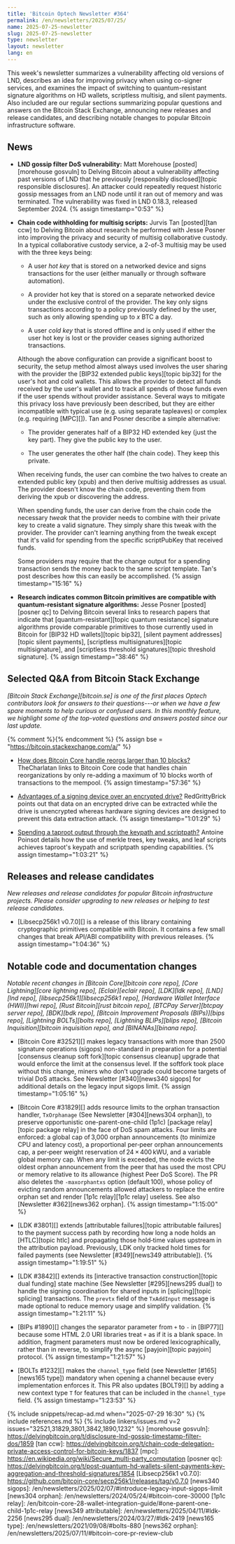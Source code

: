 ```yaml
---
title: 'Bitcoin Optech Newsletter #364'
permalink: /en/newsletters/2025/07/25/
name: 2025-07-25-newsletter
slug: 2025-07-25-newsletter
type: newsletter
layout: newsletter
lang: en
---
```

This week's newsletter summarizes a vulnerability affecting old versions
of LND, describes an idea for improving privacy when using co-signer
services, and examines the impact of switching to quantum-resistant
signature algorithms on HD wallets, scriptless multisig, and silent
payments.  Also included are our regular sections summarizing popular
questions and answers on the Bitcoin Stack Exchange, announcing new
releases and release candidates, and describing notable changes to
popular Bitcoin infrastructure software.

## News

- **LND gossip filter DoS vulnerability:** Matt Morehouse
  [posted][morehouse gosvuln] to Delving Bitcoin about a vulnerability
  affecting past versions of LND that he previously [responsibly
  disclosed][topic responsible disclosures].  An attacker could
  repeatedly request historic gossip messages from an LND node until it
  ran out of memory and was terminated.  The vulnerability was fixed in
  LND 0.18.3, released September 2024. {% assign timestamp="0:53" %}

- **Chain code withholding for multisig scripts:** Jurvis Tan
  [posted][tan ccw] to Delving Bitcoin about research he performed with
  Jesse Posner into improving the privacy and security of multisig
  collaborative custody.  In a typical collaborative custody service, a
  2-of-3 multisig may be used with the three keys being:

  - A user _hot key_ that is stored on a networked device and signs
    transactions for the user (either manually or through software
    automation).

  - A provider hot key that is stored on a separate networked device
    under the exclusive control of the provider.  The key only signs
    transactions according to a policy previously defined by the user,
    such as only allowing spending up to _x_ BTC a day.

  - A user _cold key_ that is stored offline and is only used if either
    the user hot key is lost or the provider ceases signing authorized
    transactions.

  Although the above configuration can provide a significant boost to
  security, the setup method almost always used involves the user
  sharing with the provider the [BIP32 extended public keys][topic
  bip32] for the user's hot and cold wallets.  This allows the
  provider to detect all funds received by the user's wallet and to track
  all spends of those funds even if the user spends without provider
  assistance.  Several ways to mitigate this privacy loss have
  previously been described, but they are either incompatible with
  typical use (e.g. using separate tapleaves) or complex (e.g. requiring
  [MPC][]).  Tan and Posner describe a simple alternative:

  - The provider generates half of a BIP32 HD extended key (just
    the key part).  They give the public key to the user.

  - The user generates the other half (the chain code).  They keep this
    private.

  When receiving funds, the user can combine the two halves to create an
  extended public key (xpub) and then derive multisig addresses as
  usual.  The provider doesn't know the chain code, preventing them
  from deriving the xpub or discovering the address.

  When spending funds, the user can derive from the chain code the
  necessary _tweak_ that the provider needs to combine with their
  private key to create a valid signature.  They simply share
  this tweak with the provider.  The provider can't learning anything
  from the tweak except that it's valid for spending from the specific
  scriptPubKey that received funds.

  Some providers may require that the change output for a spending
  transaction sends the money back to the same script template.  Tan's
  post describes how this can easily be accomplished. {% assign timestamp="15:16" %}

- **Research indicates common Bitcoin primitives are compatible with quantum-resistant signature algorithms:**
  Jesse Posner [posted][posner qc] to Delving Bitcoin several links to
  research papers that indicate that [quantum-resistant][topic quantum
  resistance] signature algorithms provide comparable primitives to
  those currently used in Bitcoin for [BIP32 HD wallets][topic bip32],
  [silent payment addresses][topic silent payments], [scriptless
  multisignatures][topic multisignature], and [scriptless threshold
  signatures][topic threshold signature]. {% assign timestamp="38:46" %}

## Selected Q&A from Bitcoin Stack Exchange

*[Bitcoin Stack Exchange][bitcoin.se] is one of the first places Optech
contributors look for answers to their questions---or when we have a
few spare moments to help curious or confused users.  In
this monthly feature, we highlight some of the top-voted questions and
answers posted since our last update.*

{% comment %}<!-- https://bitcoin.stackexchange.com/search?tab=votes&q=created%3a1m..%20is%3aanswer -->{% endcomment %}
{% assign bse = "https://bitcoin.stackexchange.com/a/" %}

- [How does Bitcoin Core handle reorgs larger than 10 blocks?]({{bse}}127512)
  TheCharlatan links to Bitcoin Core code that handles chain reorganizations by
  only re-adding a maximum of 10 blocks worth of transactions to the mempool. {% assign timestamp="57:36" %}

- [Advantages of a signing device over an encrypted drive?]({{bse}}127596)
  RedGrittyBrick points out that data on an encrypted drive can be extracted
  while the drive is unencrypted whereas hardware signing devices are designed to
  prevent this data extraction attack. {% assign timestamp="1:01:29" %}

- [Spending a taproot output through the keypath and scriptpath?]({{bse}}127601)
  Antoine Poinsot details how the use of merkle trees, key tweaks, and leaf
  scripts achieves taproot's keypath and scriptpath spending capabilities. {% assign timestamp="1:03:21" %}

## Releases and release candidates

_New releases and release candidates for popular Bitcoin infrastructure
projects.  Please consider upgrading to new releases or helping to test
release candidates._

- [Libsecp256k1 v0.7.0][] is a release of this library containing
  cryptographic primitives compatible with Bitcoin.  It contains a few
  small changes that break API/ABI compatibility with previous releases. {% assign timestamp="1:04:36" %}

## Notable code and documentation changes

_Notable recent changes in [Bitcoin Core][bitcoin core repo], [Core
Lightning][core lightning repo], [Eclair][eclair repo], [LDK][ldk repo],
[LND][lnd repo], [libsecp256k1][libsecp256k1 repo], [Hardware Wallet
Interface (HWI)][hwi repo], [Rust Bitcoin][rust bitcoin repo], [BTCPay
Server][btcpay server repo], [BDK][bdk repo], [Bitcoin Improvement
Proposals (BIPs)][bips repo], [Lightning BOLTs][bolts repo],
[Lightning BLIPs][blips repo], [Bitcoin Inquisition][bitcoin inquisition
repo], and [BINANAs][binana repo]._

- [Bitcoin Core #32521][] makes legacy transactions with more than 2500
  signature operations (sigops) non-standard in preparation for a potential
  [consensus cleanup soft fork][topic consensus cleanup] upgrade that would
  enforce the limit at the consensus level. If the softfork took place without
  this change, miners who don’t upgrade could become targets of trivial DoS
  attacks. See Newsletter [#340][news340 sigops] for additional details on the
  legacy input sigops limit. {% assign timestamp="1:05:16" %}

- [Bitcoin Core #31829][] adds resource limits to the orphan transaction
  handler, `TxOrphanage` (See Newsletter [#304][news304 orphan]), to preserve
  opportunistic one-parent-one-child (1p1c) [package relay][topic package relay]
  in the face of DoS spam attacks. Four limits are enforced: a global cap
  of 3,000 orphan announcements (to minimize CPU and latency cost), a proportional per‑peer
  orphan announcements cap, a per‑peer weight reservation of 24 × 400 kWU, and a
  variable global memory cap. When any limit is exceeded, the node evicts the
  oldest orphan announcement from the peer that has used the most CPU or memory
  relative to its allowance (highest Peer DoS Score). The PR also deletes the
  `‑maxorphantxs` option (default 100), whose policy of evicting random
  announcements allowed attackers to replace the entire orphan set and render
  [1p1c relay][1p1c relay] useless.  See also [Newsletter #362][news362
  orphan]. {% assign timestamp="1:15:00" %}

- [LDK #3801][] extends [attributable failures][topic attributable failures] to
  the payment success path by recording how long a node holds an [HTLC][topic
  htlc] and propagating those hold‑time values upstream in the attribution
  payload. Previously, LDK only tracked hold times for failed payments (see
  Newsletter [#349][news349 attributable]). {% assign timestamp="1:19:51" %}

- [LDK #3842][] extends its [interactive transaction construction][topic dual
  funding] state machine (See Newsletter [#295][news295 dual]) to handle the
  signing coordination for shared inputs in [splicing][topic splicing]
  transactions. The `prevtx` field of the `TxAddInput` message is made optional
  to reduce memory usage and simplify validation. {% assign timestamp="1:21:11" %}

- [BIPs #1890][] changes the separator parameter from `+` to `-` in [BIP77][]
  because some HTML 2.0 URI libraries treat `+` as if it is a blank space. In
  addition, fragment parameters must now be ordered lexicographically, rather
  than in reverse, to simplify the async [payjoin][topic payjoin] protocol. {% assign timestamp="1:21:57" %}

- [BOLTs #1232][] makes the `channel_type` field (see Newsletter [#165][news165
  type]) mandatory when opening a channel because every implementation enforces
  it. This PR also updates [BOLT9][] by adding a new context type `T` for
  features that can be included in the `channel_type` field. {% assign timestamp="1:23:53" %}

{% include snippets/recap-ad.md when="2025-07-29 16:30" %}
{% include references.md %}
{% include linkers/issues.md v=2 issues="32521,31829,3801,3842,1890,1232" %}
[morehouse gosvuln]: https://delvingbitcoin.org/t/disclosure-lnd-gossip-timestamp-filter-dos/1859
[tan ccw]: https://delvingbitcoin.org/t/chain-code-delegation-private-access-control-for-bitcoin-keys/1837
[mpc]: https://en.wikipedia.org/wiki/Secure_multi-party_computation
[posner qc]: https://delvingbitcoin.org/t/post-quantum-hd-wallets-silent-payments-key-aggregation-and-threshold-signatures/1854
[Libsecp256k1 v0.7.0]: https://github.com/bitcoin-core/secp256k1/releases/tag/v0.7.0
[news340 sigops]: /en/newsletters/2025/02/07/#introduce-legacy-input-sigops-limit
[news304 orphan]: /en/newsletters/2024/05/24/#bitcoin-core-30000
[1p1c relay]: /en/bitcoin-core-28-wallet-integration-guide/#one-parent-one-child-1p1c-relay
[news349 attributable]: /en/newsletters/2025/04/11/#ldk-2256
[news295 dual]: /en/newsletters/2024/03/27/#ldk-2419
[news165 type]: /en/newsletters/2021/09/08/#bolts-880
[news362 orphan]: /en/newsletters/2025/07/11/#bitcoin-core-pr-review-club
